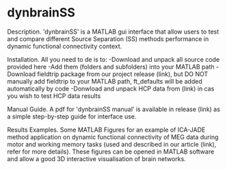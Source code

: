 # dynbrainSS

Description.
'dynbrainSS' is a MATLAB gui interface that allow users to test and compare different Source Separation (SS) methods performance in dynamic functional connectivity context.

Installation.
All you need to de is to: 
-Download and unpack all source code provided here
-Add them (folders and subfolders) into your MATLAB path
-Download fieldtrip package from our project release (link), but DO NOT manually add fieldtrip to your MATLAB path, ft_defaults will be added automatically by code
-Donwload and unpack HCP data from (link) in cas you wish to test HCP data results

Manual Guide.
A pdf for 'dynbrainSS manual' is available in release (link) as a simple step-by-step guide for interface use.

Results Examples.
Some MATLAB Figures for an example of ICA-JADE method application on dynamic functional connectivity of MEG data during motor and working memory tasks (used and described in our article (link), refer for more details). 
These figures can be opened in MATLAB software and allow a good 3D interactive visualisation of brain networks.
